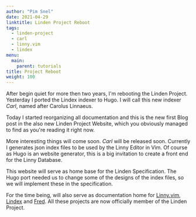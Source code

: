 ```yaml
---
author: "Pim Snel"
date: 2021-04-29
linktitle: Linden Project Reboot
tags:
  - linden-project
  - carl
  - linny.vim
  - lindex
menu:
  main:
    parent: tutorials
title: Project Reboot
weight: 100
---
```


After begin quiet for more then two years, I'm rebooting the Linden Project.
Yesterday I ported the Lindex indexer to Hugo. I will call this new indexer
*Carl*, named after Carolus Linnaeus.

Today I started reorganizing all documentation and this is the new first Blog
post in the also new Linden Project Website, which you obviously managed to
find as you're reading it right now.

More interesting things will come soon. *Carl* will be released soon. Currently
I generates json index files to be used by the Linny Editor in Vim. Of course
as Hugo is an website generator, this is a big invitation to create a front end
for the Linny Database.

This website will serve as home base for the Linden Specification. The Hugo
port needed us to change some of the designs of the index files, so we will
implement these in the specification.

For the time being, will also serve as documentation home for
[Linny.vim](https://github.com/linden-project/linny.vim),
[Lindex](https://github.com/linden-project/lindex) and
[Fred](https://github.com/linden-project/fred). All these projects are now
officially member of the Linden Project.


